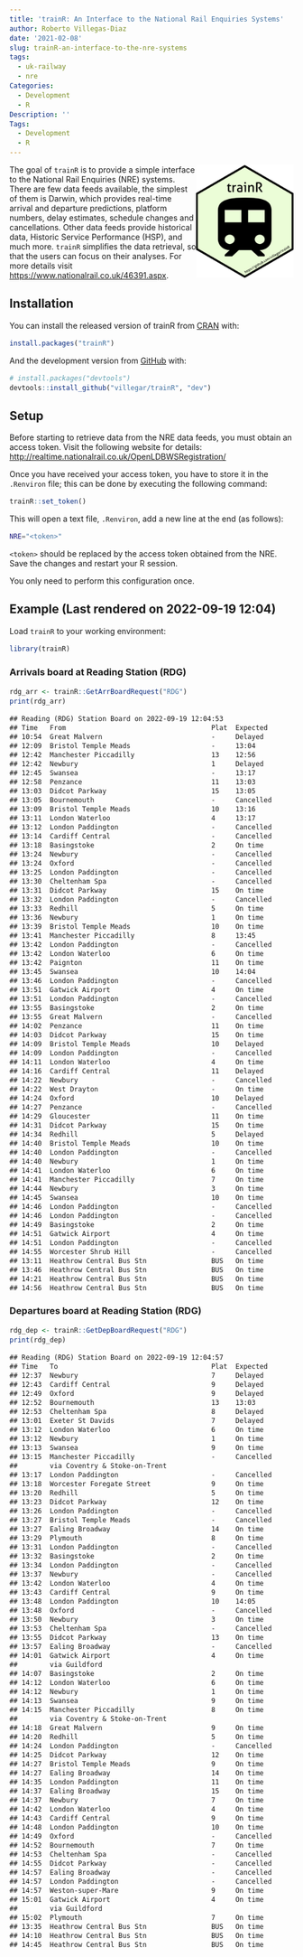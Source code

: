 ```yaml
---
title: 'trainR: An Interface to the National Rail Enquiries Systems'
author: Roberto Villegas-Diaz
date: '2021-02-08'
slug: trainR-an-interface-to-the-nre-systems
tags:
  - uk-railway
  - nre
Categories:
  - Development
  - R
Description: ''
Tags:
  - Development
  - R
---
```


<img src="https://raw.githubusercontent.com/villegar/trainR/main/inst/images/logo.png" alt="logo" align="right" height=200px/>

The goal of `trainR` is to provide a simple interface to the 
National Rail Enquiries (NRE) systems. There are few data feeds 
available, the simplest of them is Darwin, which provides real-time 
arrival and departure predictions, platform numbers, delay estimates, 
schedule changes and cancellations. Other data feeds provide historical 
data, Historic Service Performance (HSP), and much more. `trainR` 
simplifies the data retrieval, so that the users can focus on their 
analyses. For more details visit 
https://www.nationalrail.co.uk/46391.aspx.

## Installation

You can install the released version of trainR from [CRAN](https://CRAN.R-project.org) with:

``` r
install.packages("trainR")
```

And the development version from [GitHub](https://github.com/) with:

``` r
# install.packages("devtools")
devtools::install_github("villegar/trainR", "dev")
```

## Setup
Before starting to retrieve data from the NRE data feeds, you must obtain an access token. 
Visit the following website for details: http://realtime.nationalrail.co.uk/OpenLDBWSRegistration/

Once you have received your access token, you have to store it in the `.Renviron` file; this can be 
done by executing the following command:


```r
trainR::set_token()
```

This will open a text file, `.Renviron`, add a new line at the end (as follows):

```bash
NRE="<token>"
```

`<token>` should be replaced by the access token obtained from the NRE. Save the changes and restart 
your R session.

You only need to perform this configuration once.

## Example (Last rendered on 2022-09-19 12:04)

Load `trainR` to your working environment:

```r
library(trainR)
```

### Arrivals board at Reading Station (RDG)


```r
rdg_arr <- trainR::GetArrBoardRequest("RDG")
print(rdg_arr)
```

```
## Reading (RDG) Station Board on 2022-09-19 12:04:53
## Time   From                                    Plat  Expected
## 10:54  Great Malvern                           -     Delayed
## 12:09  Bristol Temple Meads                    -     13:04
## 12:42  Manchester Piccadilly                   13    12:56
## 12:42  Newbury                                 1     Delayed
## 12:45  Swansea                                 -     13:17
## 12:58  Penzance                                11    13:03
## 13:03  Didcot Parkway                          15    13:05
## 13:05  Bournemouth                             -     Cancelled
## 13:09  Bristol Temple Meads                    10    13:16
## 13:11  London Waterloo                         4     13:17
## 13:12  London Paddington                       -     Cancelled
## 13:14  Cardiff Central                         -     Cancelled
## 13:18  Basingstoke                             2     On time
## 13:24  Newbury                                 -     Cancelled
## 13:24  Oxford                                  -     Cancelled
## 13:25  London Paddington                       -     Cancelled
## 13:30  Cheltenham Spa                          -     Cancelled
## 13:31  Didcot Parkway                          15    On time
## 13:32  London Paddington                       -     Cancelled
## 13:33  Redhill                                 5     On time
## 13:36  Newbury                                 1     On time
## 13:39  Bristol Temple Meads                    10    On time
## 13:41  Manchester Piccadilly                   8     13:45
## 13:42  London Paddington                       -     Cancelled
## 13:42  London Waterloo                         6     On time
## 13:42  Paignton                                11    On time
## 13:45  Swansea                                 10    14:04
## 13:46  London Paddington                       -     Cancelled
## 13:51  Gatwick Airport                         4     On time
## 13:51  London Paddington                       -     Cancelled
## 13:55  Basingstoke                             2     On time
## 13:55  Great Malvern                           -     Cancelled
## 14:02  Penzance                                11    On time
## 14:03  Didcot Parkway                          15    On time
## 14:09  Bristol Temple Meads                    10    Delayed
## 14:09  London Paddington                       -     Cancelled
## 14:11  London Waterloo                         4     On time
## 14:16  Cardiff Central                         11    Delayed
## 14:22  Newbury                                 -     Cancelled
## 14:22  West Drayton                            -     On time
## 14:24  Oxford                                  10    Delayed
## 14:27  Penzance                                -     Cancelled
## 14:29  Gloucester                              11    On time
## 14:31  Didcot Parkway                          15    On time
## 14:34  Redhill                                 5     Delayed
## 14:40  Bristol Temple Meads                    10    On time
## 14:40  London Paddington                       -     Cancelled
## 14:40  Newbury                                 1     On time
## 14:41  London Waterloo                         6     On time
## 14:41  Manchester Piccadilly                   7     On time
## 14:44  Newbury                                 3     On time
## 14:45  Swansea                                 10    On time
## 14:46  London Paddington                       -     Cancelled
## 14:46  London Paddington                       -     Cancelled
## 14:49  Basingstoke                             2     On time
## 14:51  Gatwick Airport                         4     On time
## 14:51  London Paddington                       -     Cancelled
## 14:55  Worcester Shrub Hill                    -     Cancelled
## 13:11  Heathrow Central Bus Stn                BUS   On time
## 13:46  Heathrow Central Bus Stn                BUS   On time
## 14:21  Heathrow Central Bus Stn                BUS   On time
## 14:56  Heathrow Central Bus Stn                BUS   On time
```

### Departures board at Reading Station (RDG)


```r
rdg_dep <- trainR::GetDepBoardRequest("RDG")
print(rdg_dep)
```

```
## Reading (RDG) Station Board on 2022-09-19 12:04:57
## Time   To                                      Plat  Expected
## 12:37  Newbury                                 7     Delayed
## 12:43  Cardiff Central                         9     Delayed
## 12:49  Oxford                                  9     Delayed
## 12:52  Bournemouth                             13    13:03
## 12:53  Cheltenham Spa                          8     Delayed
## 13:01  Exeter St Davids                        7     Delayed
## 13:12  London Waterloo                         6     On time
## 13:12  Newbury                                 1     On time
## 13:13  Swansea                                 9     On time
## 13:15  Manchester Piccadilly                   -     Cancelled
##        via Coventry & Stoke-on-Trent           
## 13:17  London Paddington                       -     Cancelled
## 13:18  Worcester Foregate Street               9     On time
## 13:20  Redhill                                 5     On time
## 13:23  Didcot Parkway                          12    On time
## 13:26  London Paddington                       -     Cancelled
## 13:27  Bristol Temple Meads                    -     Cancelled
## 13:27  Ealing Broadway                         14    On time
## 13:29  Plymouth                                8     On time
## 13:31  London Paddington                       -     Cancelled
## 13:32  Basingstoke                             2     On time
## 13:34  London Paddington                       -     Cancelled
## 13:37  Newbury                                 -     Cancelled
## 13:42  London Waterloo                         4     On time
## 13:43  Cardiff Central                         9     On time
## 13:48  London Paddington                       10    14:05
## 13:48  Oxford                                  -     Cancelled
## 13:50  Newbury                                 3     On time
## 13:53  Cheltenham Spa                          -     Cancelled
## 13:55  Didcot Parkway                          13    On time
## 13:57  Ealing Broadway                         -     Cancelled
## 14:01  Gatwick Airport                         4     On time
##        via Guildford                           
## 14:07  Basingstoke                             2     On time
## 14:12  London Waterloo                         6     On time
## 14:12  Newbury                                 1     On time
## 14:13  Swansea                                 9     On time
## 14:15  Manchester Piccadilly                   8     On time
##        via Coventry & Stoke-on-Trent           
## 14:18  Great Malvern                           9     On time
## 14:20  Redhill                                 5     On time
## 14:24  London Paddington                       -     Cancelled
## 14:25  Didcot Parkway                          12    On time
## 14:27  Bristol Temple Meads                    9     On time
## 14:27  Ealing Broadway                         14    On time
## 14:35  London Paddington                       11    On time
## 14:37  Ealing Broadway                         15    On time
## 14:37  Newbury                                 7     On time
## 14:42  London Waterloo                         4     On time
## 14:43  Cardiff Central                         9     On time
## 14:48  London Paddington                       10    On time
## 14:49  Oxford                                  -     Cancelled
## 14:52  Bournemouth                             7     On time
## 14:53  Cheltenham Spa                          -     Cancelled
## 14:55  Didcot Parkway                          -     Cancelled
## 14:57  Ealing Broadway                         -     Cancelled
## 14:57  London Paddington                       -     Cancelled
## 14:57  Weston-super-Mare                       9     On time
## 15:01  Gatwick Airport                         4     On time
##        via Guildford                           
## 15:02  Plymouth                                7     On time
## 13:35  Heathrow Central Bus Stn                BUS   On time
## 14:10  Heathrow Central Bus Stn                BUS   On time
## 14:45  Heathrow Central Bus Stn                BUS   On time
```
